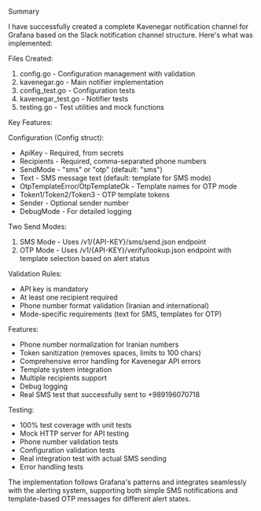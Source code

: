 Summary

  I have successfully created a complete Kavenegar notification channel for Grafana based on the Slack notification channel structure. Here's what was implemented:

  Files Created:

  1. config.go - Configuration management with validation
  2. kavenegar.go - Main notifier implementation
  3. config_test.go - Configuration tests
  4. kavenegar_test.go - Notifier tests
  5. testing.go - Test utilities and mock functions

  Key Features:

  Configuration (Config struct):
  - ApiKey - Required, from secrets
  - Recipients - Required, comma-separated phone numbers
  - SendMode - "sms" or "otp" (default: "sms")
  - Text - SMS message text (default: template for SMS mode)
  - OtpTemplateError/OtpTemplateOk - Template names for OTP mode
  - Token1/Token2/Token3 - OTP template tokens
  - Sender - Optional sender number
  - DebugMode - For detailed logging

  Two Send Modes:
  1. SMS Mode - Uses /v1/{API-KEY}/sms/send.json endpoint
  2. OTP Mode - Uses /v1/{API-KEY}/verify/lookup.json endpoint with template selection based on alert status

  Validation Rules:
  - API key is mandatory
  - At least one recipient required
  - Phone number format validation (Iranian and international)
  - Mode-specific requirements (text for SMS, templates for OTP)

  Features:
  - Phone number normalization for Iranian numbers
  - Token sanitization (removes spaces, limits to 100 chars)
  - Comprehensive error handling for Kavenegar API errors
  - Template system integration
  - Multiple recipients support
  - Debug logging
  - Real SMS test that successfully sent to +989196070718

  Testing:
  - 100% test coverage with unit tests
  - Mock HTTP server for API testing
  - Phone number validation tests
  - Configuration validation tests
  - Real integration test with actual SMS sending
  - Error handling tests

  The implementation follows Grafana's patterns and integrates seamlessly with the alerting system, supporting both simple SMS notifications and template-based OTP
  messages for different alert states.